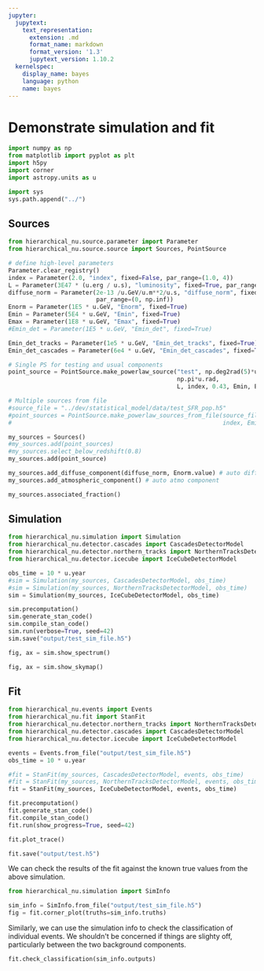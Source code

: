 ```yaml
---
jupyter:
  jupytext:
    text_representation:
      extension: .md
      format_name: markdown
      format_version: '1.3'
      jupytext_version: 1.10.2
  kernelspec:
    display_name: bayes
    language: python
    name: bayes
---
```


# Demonstrate simulation and fit

```python
import numpy as np
from matplotlib import pyplot as plt
import h5py
import corner
import astropy.units as u
```

```python
import sys
sys.path.append("../")
```

## Sources

```python
from hierarchical_nu.source.parameter import Parameter
from hierarchical_nu.source.source import Sources, PointSource
```

```python
# define high-level parameters
Parameter.clear_registry()
index = Parameter(2.0, "index", fixed=False, par_range=(1.0, 4))
L = Parameter(3E47 * (u.erg / u.s), "luminosity", fixed=True, par_range=(0, 1E60))
diffuse_norm = Parameter(2e-13 /u.GeV/u.m**2/u.s, "diffuse_norm", fixed=True, 
                         par_range=(0, np.inf))
Enorm = Parameter(1E5 * u.GeV, "Enorm", fixed=True)
Emin = Parameter(5E4 * u.GeV, "Emin", fixed=True)
Emax = Parameter(1E8 * u.GeV, "Emax", fixed=True)
#Emin_det = Parameter(1E5 * u.GeV, "Emin_det", fixed=True)

Emin_det_tracks = Parameter(1e5 * u.GeV, "Emin_det_tracks", fixed=True)
Emin_det_cascades = Parameter(6e4 * u.GeV, "Emin_det_cascades", fixed=True)

# Single PS for testing and usual components
point_source = PointSource.make_powerlaw_source("test", np.deg2rad(5)*u.rad,
                                                np.pi*u.rad, 
                                                L, index, 0.43, Emin, Emax)

# Multiple sources from file
#source_file = "../dev/statistical_model/data/test_SFR_pop.h5"
#point_sources = PointSource.make_powerlaw_sources_from_file(source_file, L, 
#                                                            index, Emin, Emax)

my_sources = Sources()
#my_sources.add(point_sources)
#my_sources.select_below_redshift(0.8)
my_sources.add(point_source)

my_sources.add_diffuse_component(diffuse_norm, Enorm.value) # auto diffuse component 
my_sources.add_atmospheric_component() # auto atmo component
```

```python
my_sources.associated_fraction()
```

## Simulation

```python
from hierarchical_nu.simulation import Simulation
from hierarchical_nu.detector.cascades import CascadesDetectorModel 
from hierarchical_nu.detector.northern_tracks import NorthernTracksDetectorModel
from hierarchical_nu.detector.icecube import IceCubeDetectorModel
```

```python
obs_time = 10 * u.year
#sim = Simulation(my_sources, CascadesDetectorModel, obs_time)
#sim = Simulation(my_sources, NorthernTracksDetectorModel, obs_time)
sim = Simulation(my_sources, IceCubeDetectorModel, obs_time)
```

```python
sim.precomputation()
sim.generate_stan_code()
sim.compile_stan_code()
sim.run(verbose=True, seed=42)
sim.save("output/test_sim_file.h5")
```

```python
fig, ax = sim.show_spectrum()
```

```python
fig, ax = sim.show_skymap()
```

## Fit 

```python
from hierarchical_nu.events import Events
from hierarchical_nu.fit import StanFit
from hierarchical_nu.detector.northern_tracks import NorthernTracksDetectorModel
from hierarchical_nu.detector.cascades import CascadesDetectorModel
from hierarchical_nu.detector.icecube import IceCubeDetectorModel
```

```python
events = Events.from_file("output/test_sim_file.h5")
obs_time = 10 * u.year
```

```python
#fit = StanFit(my_sources, CascadesDetectorModel, events, obs_time)
#fit = StanFit(my_sources, NorthernTracksDetectorModel, events, obs_time)
fit = StanFit(my_sources, IceCubeDetectorModel, events, obs_time)
```

```python
fit.precomputation()
fit.generate_stan_code()
fit.compile_stan_code()
fit.run(show_progress=True, seed=42)
```

```python
fit.plot_trace()
```

```python
fit.save("output/test.h5")
```

We can check the results of the fit against the known true values from the above simulation.

```python
from hierarchical_nu.simulation import SimInfo
```

```python
sim_info = SimInfo.from_file("output/test_sim_file.h5")
fig = fit.corner_plot(truths=sim_info.truths)
```

Similarly, we can use the simulation info to check the classification of individual events. We shouldn't be concerned if things are slighty off, particularly between the two background components. 

```python
fit.check_classification(sim_info.outputs)
```

```python

```
